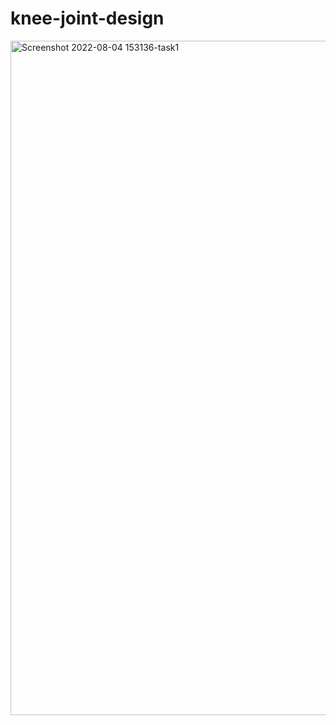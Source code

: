 # knee-joint-design

<img width="1079" alt="Screenshot 2022-08-04 153136-task1" src="https://user-images.githubusercontent.com/107959289/183294291-2faea167-680a-4ad4-8bd8-e345cb1a7d30.png">
